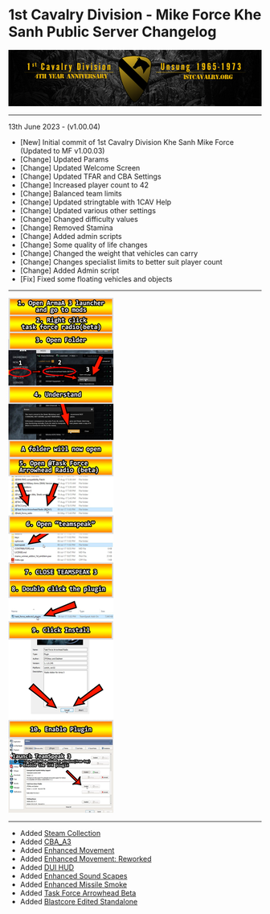 # 1st Cavalry Division - Mike Force Khe Sanh Public Server Changelog

[![1Cav-Anniversary-logo](/assets/alt_1stCAV.png)](https://1stcavalry.org)

***

13th June 2023 - (v1.00.04)  
+ [New] Initial commit of 1st Cavalry Division Khe Sanh Mike Force (Updated to MF v1.00.03)  
+ [Change] Updated Params  
+ [Change] Updated Welcome Screen  
+ [Change] Updated TFAR and CBA Settings  
+ [Change] Increased player count to 42  
+ [Change] Balanced team limits  
+ [Change] Updated stringtable with 1CAV Help  
+ [Change] Updated various other settings  
+ [Change] Changed difficulty values  
+ [Change] Removed Stamina  
+ [Change] Added admin scripts  
+ [Change] Some quality of life changes  
+ [Change] Changed the weight that vehicles can carry  
+ [Change] Changes specialist limits to better suit player count  
+ [Change] Added Admin script  
+ [Fix] Fixed some floating vehicles and objects  

***

![TFAR TS Install Infographic](/assets/tfar-ts-install.jpg)

***

+ Added [Steam Collection](https://steamcommunity.com/sharedfiles/filedetails/?id=2972467738)
+ Added [CBA_A3](https://steamcommunity.com/workshop/filedetails/?id=450814997)
+ Added [Enhanced Movement](https://steamcommunity.com/workshop/filedetails/?id=333310405)
+ Added [Enhanced Movement: Reworked](https://steamcommunity.com/sharedfiles/filedetails/?id=2034363662)
+ Added [DUI HUD](https://steamcommunity.com/workshop/filedetails/?id=1638341685)
+ Added [Enhanced Sound Scapes](https://steamcommunity.com/sharedfiles/filedetails/?id=825179978)
+ Added [Enhanced Missile Smoke](https://steamcommunity.com/sharedfiles/filedetails/?id=1484261993)
+ Added [Task Force Arrowhead Beta](https://steamcommunity.com/sharedfiles/filedetails/?id=894678801)
+ Added [Blastcore Edited Standalone](https://steamcommunity.com/sharedfiles/filedetails/?id=767380317)
